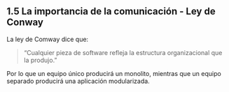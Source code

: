 ## 1.5 La importancia de la comunicación - Ley de Conway

La ley de Comway dice que:

> “Cualquier pieza de software refleja la estructura organizacional que
> la produjo.”

Por lo que un equipo único producirá un monolito, mientras que un equipo
separado producirá una aplicación modularizada.

